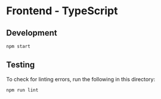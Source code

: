 # Frontend - TypeScript

## Development

```bash
npm start
```

## Testing

To check for linting errors, run the following in this directory:

```bash
npm run lint
```

